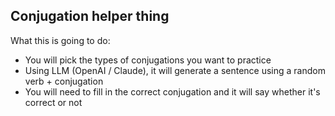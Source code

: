 ## Conjugation helper thing

What this is going to do:
- You will pick the types of conjugations you want to practice
- Using LLM (OpenAI / Claude), it will generate a sentence using a random verb + conjugation
- You will need to fill in the correct conjugation and it will say whether it's correct or not
